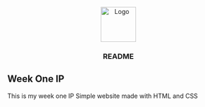 <div></div>

<!-- PROJECT LOGO -->
<br />
<div align="center">
    <img src="images/lion.jpeg" alt="Logo" width="80" height="80">

  <h3 align="center">README</h3>
</div>



<!-- ABOUT THE PROJECT -->
## Week One IP

This is my week one IP
Simple website made with HTML and CSS